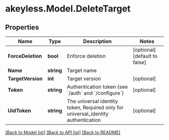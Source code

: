 # akeyless.Model.DeleteTarget

## Properties

Name | Type | Description | Notes
------------ | ------------- | ------------- | -------------
**ForceDeletion** | **bool** | Enforce deletion | [optional] [default to false]
**Name** | **string** | Target name | 
**TargetVersion** | **int** | Target version | [optional] 
**Token** | **string** | Authentication token (see &#x60;/auth&#x60; and &#x60;/configure&#x60;) | [optional] 
**UidToken** | **string** | The universal identity token, Required only for universal_identity authentication | [optional] 

[[Back to Model list]](../README.md#documentation-for-models) [[Back to API list]](../README.md#documentation-for-api-endpoints) [[Back to README]](../README.md)

